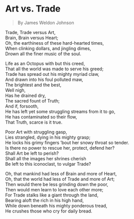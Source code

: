 # Art vs. Trade

> By James Weldon Johnson

Trade, Trade versus Art,\
Brain, Brain versus Heart;\
Oh, the earthiness of these hard-hearted times,\
When clinking dollars, and jingling dimes,\
Drown all the finer music of the soul.

Life as an Octopus with but this creed,\
That all the world was made to serve his greed;\
Trade has spread out his mighty myriad claw,\
And drawn into his foul polluted maw,\
The brightest and the best,\
Well nigh,\
Has he drained dry,\
The sacred fount of Truth;\
And if, forsooth,\
He has left yet some struggling streams from it to go,\
He has contaminated so their flow,\
That Truth, scarce is it true.

Poor Art with struggling gasp,\
Lies strangled, dying in his mighty grasp;\
He locks his grimy fingers ’bout her snowy throat so tender.\
Is there no power to rescue her, protect, defend her?\
Shall Art be left to perish?\
Shall all the images her shrines cherish\
Be left to this iconoclast, to vulgar Trade?

Oh, that mankind had less of Brain and more of Heart,\
Oh, that the world had less of Trade and more of Art;\
Then would there be less grinding down the poor,\
Then would men learn to love each other more;\
For Trade stalks like a giant through the land,\
Bearing aloft the rich in his high hand,\
While down beneath his mighty ponderous tread,\
He crushes those who cry for daily bread.
